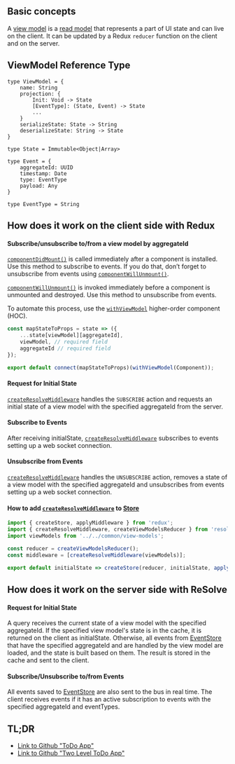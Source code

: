 ## Basic concepts

A [view model](https://github.com/reimagined/resolve/tree/master#read-model-view-model-and-query) is a [read model](https://github.com/reimagined/resolve/tree/master#read-model-view-model-and-query) that represents a part of UI state and can live on the client. It can be updated by a Redux `reducer` function on the client and on the server.

## ViewModel Reference Type 

```
type ViewModel = {
    name: String
    projection: {
        Init: Void -> State
        [EventType]: (State, Event) -> State
        ...
    }
    serializeState: State -> String
    deserializeState: String -> State
}
```

```
type State = Immutable<Object|Array> 
```

```
type Event = {
    aggregateId: UUID
    timestamp: Date
    type: EventType
    payload: Any
}
```

``` 
type EventType = String
```

## How does it work on the client side with Redux
#### Subscribe/unsubscribe to/from a view model by aggregateId

[`componentDidMount()`](https://reactjs.org/docs/react-component.html#componentdidmount) is called immediately after a component is installed.
Use this method to subscribe to events. If you do that, don’t forget to unsubscribe from events using [`componentWillUnmount()`](https://reactjs.org/docs/react-component.html#componentwillunmount).

[`componentWillUnmount()`](https://reactjs.org/docs/react-component.html#componentwillunmount) is invoked immediately before a component is unmounted and destroyed. Use this method to unsubscribe from events.

To automate this process, use the [`withViewModel`](https://github.com/reimagined/resolve/tree/master/packages/resolve-redux#withviewmodel) higher-order component (HOC).

```js
const mapStateToProps = state => ({
    ...state[viewModel][aggregateId],
    viewModel, // required field
    aggregateId // required field
});

export default connect(mapStateToProps)(withViewModel(Component));
```

#### Request for Initial State

[`createResolveMiddleware`](https://github.com/reimagined/resolve/tree/master/packages/resolve-redux#resolvemiddleware) handles the `SUBSCRIBE` action and requests an initial state of a view model with the specified aggregateId from the server.

#### Subscribe to Events

After receiving initialState, [`createResolveMiddleware`](https://github.com/reimagined/resolve/tree/master/packages/resolve-redux#resolvemiddleware) subscribes to events setting up a web socket connection.

#### Unsubscribe from Events

[`createResolveMiddleware`](https://github.com/reimagined/resolve/tree/master/packages/resolve-redux#resolvemiddleware) handles the `UNSUBSCRIBE` action, removes a state of a view model with the specified aggregateId and unsubscribes from events setting up a web socket connection.

#### How to add [`createResolveMiddleware`](https://github.com/reimagined/resolve/tree/master/packages/resolve-redux#resolvemiddleware) to [Store](https://redux.js.org/docs/api/createStore.html)
``` js
import { createStore, applyMiddleware } from 'redux';
import { createResolveMiddleware, createViewModelsReducer } from 'resolve-redux';
import viewModels from '../../common/view-models';

const reducer = createViewModelsReducer();
const middleware = [createResolveMiddleware(viewModels)];

export default initialState => createStore(reducer, initialState, applyMiddleware(...middleware));
```

## How does it work on the server side with ReSolve

#### Request for Initial State

A query receives the current state of a view model with the specified aggregateId. If the specified view model's state is in the cache, it is returned on the client as initialState. Otherwise, all events from [EventStore](https://github.com/reimagined/resolve/tree/master#event-store) that have the specified aggregateId and are handled by the view model are loaded, and the state is built based on them. The result is stored in the cache and sent to the client.

#### Subscribe/Unsubscribe to/from Events

All events saved to [EventStore](https://github.com/reimagined/resolve/tree/master#event-store) are also sent to the bus in real time. The client receives events if it has an active subscription to events with the specified aggregateId and eventTypes.

## TL;DR
* [Link to Github "ToDo App"](https://github.com/reimagined/resolve/tree/master/examples/todo-two-levels)
* [Link to Github "Two Level ToDo App"](https://github.com/reimagined/resolve/tree/master/examples/todo)

